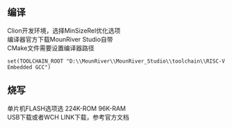 ## 编译
Clion开发环境，选择MinSizeRel优化选项  
编译器官方下载MounRiver Studio自带  
CMake文件需要设置编译器路径
```
set(TOOLCHAIN_ROOT "D:\\MounRiver\\MounRiver_Studio\\toolchain\\RISC-V Embedded GCC")
```

## 烧写
单片机FLASH选项选 224K-ROM 96K-RAM  
USB下载或者WCH LINK下载，参考官方文档

